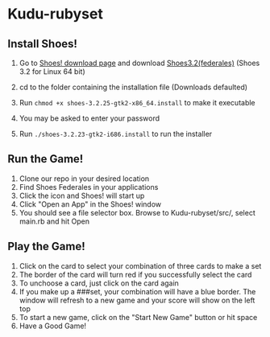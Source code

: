 # Kudu-rubyset

## Install Shoes!
1. Go to [Shoes! download page](http://shoesrb.com/downloads/) and download [Shoes3.2(federales)](https://shoes.mvmanila.com/public/shoes/shoes-3.2.25-gtk2-x86_64.install) (Shoes 3.2 for Linux 64 bit)
2. cd to the folder containing the installation file (Downloads defaulted)
3. Run `chmod +x shoes-3.2.25-gtk2-x86_64.install` to make it executable
        
4. You may be asked to enter your password
5. Run `./shoes-3.2.23-gtk2-i686.install` to run the installer

## Run the Game!
1. Clone our repo in your desired location
2. Find Shoes Federales in your applications
3. Click the icon and Shoes! will start up
4. Click "Open an App" in the Shoes! window
5. You should see a file selector box. Browse to Kudu-rubyset/src/, select main.rb and hit Open

## Play the Game!
1. Click on the card to select your combination of three cards to make a set
2. The border of the card will turn red if you successfully select the card
3. To unchoose a card, just click on the card again
4. If you make up a ###set, your combination will have a blue border. The window will refresh to a new game and your score will show on the left top
5. To start a new game, click on the "Start New Game" button or hit space
6. Have a Good Game!
